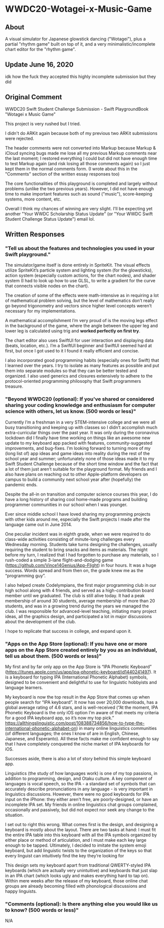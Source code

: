 # WWDC20-Wotagei-x-Music-Game

## About

A visual simulator for Japanese glowstick dancing ("Wotagei"), plus a partial "rhythm game" built on top of it, and a very minimalistic/incomplete chart editor for the "rhythm game".

## Update June 16, 2020

idk how the fuck they accepted this highly incomplete submission but they did

## Original Comment

WWDC20 Swift Student Challenge Submission - Swift PlaygroundBook "Wotagei x Music Game"

This project is very rushed but I tried.

I didn't do ARKit again because both of my previous two ARKit submissions were rejected.

The header comments were not converted into Markup because Markup & iCloud syncing bugs made me lose all my previous Markup comments near the last moment; I restored everything I could but did not have enough time to test Markup again (and risk losing all those comments again) so I just kept them in the normal comments form. (I wrote about this in the "Comments" section of the written essay responses too)

The core functionalities of this playground is completed and largely without problems (unlike the two previous years). However, I did not have enough time to make important features such as sound ("music"), score-keeping systems, more content, etc.

Overall I think my chances of winning are very slight. I'll be expecting yet another "Your WWDC Scholarship Status Update" (or "Your WWDC Swift Student Challenge Status Update") email lol.

## Written Responses

### "Tell us about the features and technologies you used in your Swift playground."

The simulator/game itself is done entirely in SpriteKit. The visual effects utilize SpriteKit’s particle system and lighting system (for the glowsticks), action system (especially custom actions, for the chart nodes), and shader system (I had to look up how to use GLSL, to write a gradient for the curve that connects visible nodes on the chart).

The creation of some of the effects were math-intensive as in requiring a lot of mathematical problem solving, but the level of mathematics don’t really go beyond trigonometry and vectors since higher level concepts weren’t necessary for my implementations. 

A mathematical accomplishment I’m very proud of is the moving legs effect in the background of the game, where the angle between the upper leg and lower leg is calculated using trig and **worked perfectly on first try**.

The chart editor also uses SwiftUI for user interaction and displaying data (beats, location, etc.). I’m a SwiftUI beginner and SwiftUI seemed hard at first, but once I got used to it I found it really efficient and concise.

I also incorporated good programming habits (especially ones for Swift) that I learned over the years. I try to isolate as many features as possible and put them into separate modules so that they can be better tested and organized. I also used generics and closures extensively to adhere to the protocol-oriented programming philosophy that Swift programmers treasure. 

### "Beyond WWDC20 (optional): If you've shared or considered sharing your coding knowledge and enthusiasm for computer science with others, let us know. (500 words or less)"

Currently I’m a freshman in a very STEM-intensive college and we were all busy transitioning and keeping up with classes so I didn’t accomplish much extra-curricular things over the past year. It was only during the coronavirus lockdown did I finally have time working on things like an awesome new update to my keyboard app packed with features, community-suggested improvements, and bug-fixes. I’m looking forward to turning more of my (long list of) app ideas and game ideas into reality during the rest of the school year and summer; unfortunately none of those ideas made it to my Swift Student Challenge because of the short time window and the fact that a lot of them just aren’t suitable for the playground format. My friends and I also have plans on reaching out to other Apple-platform developers on campus to build a community next school year after (hopefully) the pandemic ends.

Despite the all-in on transition and computer science courses this year, I do have a long history of sharing cool home-made programs and building programmer communities in our school when I was younger. 

Ever since middle school I have loved sharing my programming projects with other kids around me, especially the Swift projects I made after the language came out in June 2014. 

One peculiar incident was in eighth grade, when we were required to do class-wide activities consisting of minute-long challenges every Wednesday morning. Students take turns designing the challenges, usually requiring the student to bring snacks and items as materials. The night before my turn, I realized that I had forgotten to purchase any materials, so I rush-coded a simple 3-lane flight-and-dodging game (https://github.com/Vince14Genius/App-Flight) in four hours. It was a huge success. Words spread and from then on, the grade knew me as the “programming guy”.

I also helped create Codelympians, the first major programming club in our high school along with 4 friends, and served as a high-contribution board member until we graduated. The club is still alive today. It had a peak membership of around 30 students, average membership of more than 20 students, and was in a growing trend during the years we managed the club. I was responsible for advanced-level teaching, initiating many project ideas, all the graphics design, and participated a lot in major discussions about the development of the club. 

I hope to replicate that success in college, and expand upon it. 

### "Apps on the App Store (optional): If you have one or more apps on the App Store created entirely by you as an individual, tell us about them. (500 words or less)"

My first and by far only app on the App Store is “IPA Phonetic Keyboard” (https://itunes.apple.com/us/app/ipa-phonetic-keyboard/id1440241497). It is a keyboard for typing IPA (International Phonetic Alphabet) symbols, designed to be convenient and delightful to use for linguistic hobbyists and language learners. 

My keyboard is now the top result in the App Store that comes up when people search for “IPA keyboard”. It now has over 20,000 downloads, has a global average rating of 4.6 stars, and is well-received (“At the moment, IPA Phonetic Keyboard is the only iOS option I’m aware of that meets my criteria for a good IPA keyboard app, so it’s now my top pick.” https://allthingslinguistic.com/post/108388734856/how-to-type-the-international-phonetic-alphabet-on) in many online linguistics communities (of different languages; the ones I know of are in English, Chinese, Japanese, and Esperanto). All these facts make me confident enough to say that I have completely conquered the niche market of IPA keyboards for iOS.

Successes aside, there is also a lot of story behind this simple keyboard app. 

Linguistics (the study of how languages work) is one of my top passions, in addition to programming, design, and Otaku culture. A key component of languages is vocal speech, so the IPA - a standard set of symbols that can accurately describe pronunciations in any language - is very important in linguistics discussions. However, there were no good keyboards for IPA input on the iPhone: they either aren't free, are poorly-designed, or have an incomplete IPA set. My friends in online linguistics chat groups complained, occasionally and passively, but did not expect nor seek any change to the situation. 

I set out to right this wrong. What comes first is the design, and designing a keyboard is mostly about the layout. There are two tasks at hand: I must fit the entire IPA table into this keyboard with all the IPA symbols organized by either place or method of articulation, and I must make each key large enough to be tapped. Ultimately, I decided to imitate the system emoji keyboard, but add linguistic twists to the organization of the keys so that every linguist can intuitively find the key they’re looking for

This design sets my keyboard apart from traditional QWERTY-styled IPA keyboards (which are actually very unintuitive) and keyboards that just slap in an IPA chart (which looks ugly and makes everything hard to tap on). Within mere weeks after the release of my keyboard, those online chat groups are already becoming filled with phonological discussions and happy linguists.

### "Comments (optional): Is there anything else you would like us to know? (500 words or less)"

N/A
